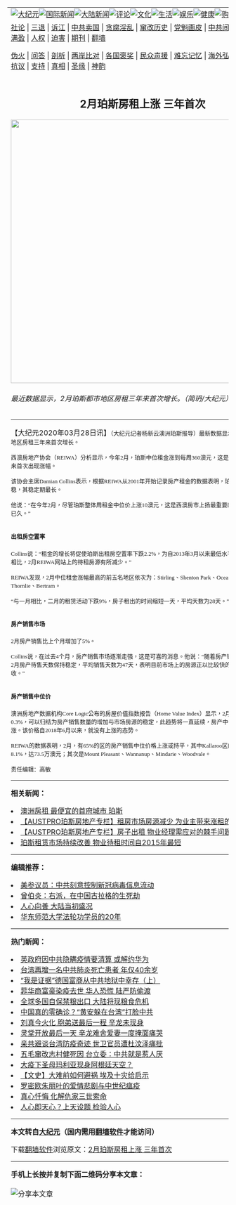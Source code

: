 <a name="1" id="1" target="_blank"></a><span id="1"></span>
<table align=center border="0"><tr><td colspan="2" VALIGN=TOP><a href="/gb/nsc413.md#1"><img src="https://raw.githubusercontent.com/hrzlx252/www/master/t/djy/1.jpg" title="大纪元"></a><a href="/gb/n24hr.md#1"><img src="https://raw.githubusercontent.com/hrzlx252/www/master/t/djy/3.jpg" title="国际新闻"></a><a href="/gb/nsc413.md#1"><img src="https://raw.githubusercontent.com/hrzlx252/www/master/t/djy/4.jpg" title="大陆新闻"></a><a href="/gb/news392.md#1"><img src="https://raw.githubusercontent.com/hrzlx252/www/master/t/djy/5.jpg" title="评论"></a><a href="/gb/news2007.md#1"><img src="https://raw.githubusercontent.com/hrzlx252/www/master/t/djy/6.jpg" title="文化"></a><a href="/gb/news2008.md#1"><img src="https://raw.githubusercontent.com/hrzlx252/www/master/t/djy/7.jpg" title="生活"></a><a href="/gb/ncyule.md#1"><img src="https://raw.githubusercontent.com/hrzlx252/www/master/t/djy/8.jpg" title="娱乐"></a><a href="/gb/nsc1002.md#1"><img src="https://raw.githubusercontent.com/hrzlx252/www/master/t/djy/9.jpg" title="健康"><a href="https://www.youlucky.com"><img src="https://raw.githubusercontent.com/hrzlx252/www/master/t/djy/10.jpg" title="购物"></a><a href="https://donate.epochtimes.com/?utm_medium=epochtimes&utm_source=referral&utm_campaign=donate_button_djyarticleheader"><img src="https://raw.githubusercontent.com/hrzlx252/www/master/t/djy/12.jpg" title="捐款"></a></td></tr>
<tr><td colspan="2" VALIGN=TOP><a target="_blank" href="/gb/9p.md#1">社论</a> | <a target="_blank" href="/gb/nf5657.md#1">三退</a> | <a target="_blank" href="/gb/nf6124.md#1">诉江</a> | <a target="_blank" href="/gb/nf1176117.md#1">中共卖国</a> | <a target="_blank" href="/gb/nf5773.md#1">贪腐淫乱</a> | <a target="_blank" href="/gb/nf1176115.md#1">窜改历史</a> | <a target="_blank" href="/gb/nf1176107.md#1">党魁画皮</a> | <a target="_blank" href="/gb/nf1320400.md#1">中共间谍</a> | <a target="_blank" href="/gb/nf1176114.md#1">破坏传统</a> | <a target="_blank" href="https://github.com/hrzlx252/ntdtv/blob/master/gb/prog447_1.md#1">恶贯满盈</a> | <a target="_blank" href="/gb/ncid278.md#1">人权</a> | <a target="_blank" href="/gb/nf1176111.md#1">迫害</a> | <a target="_blank" href="https://gitlab.com/szzdlab/mh-qikan/blob/master/README.md#1">期刊</a> | <a target="_blank" href="https://github.com/bannedbook/fanqiang/wiki">翻墙</a></p><p><a target="_blank" href="/gb/nf5562.md#1">伪火</a> | <a target="_blank" href="/gb/nf4378.md#1">问答</a> | <a target="_blank" href="/gb/nf5792.md#1">剖析</a> | <a target="_blank" href="/gb/nf5735.md#1">两岸比对</a> | <a target="_blank" href="/gb/nf6119.md#1">各国褒奖</a> | <a target="_blank" href="/gb/nf6120.md#1">民众声援</a> | <a target="_blank" href="/gb/nf1188594.md#1">难忘记忆</a> | <a target="_blank" href="/gb/nf3180.md#1">海外弘传</a> | <a target="_blank" href="/gb/nf5410.md#1">万人上访</a> | <a target="_blank" href="https://github.com/hrzlx252/ntdtv/blob/master/gb/prog1530_1.md#1">和平抗议</a> | <a target="_blank" href="/gb/nf4386.md#1">支持</a> | <a target="_blank" href="/gb/nf4389.md#1">真相</a> | <a target="_blank" href="/gb/nf5790.md#1">圣缘</a> | <a target="_blank" href="/gb/nf4786.md#1">神韵</a></td></tr>
<tr><td VALIGN=TOP width="626"><h2 align=center>2月珀斯房租上涨   三年首次</h2>
<img width="600" src="https://i.epochtimes.com/assets/uploads/2020/03/b2ab413c46b320951fac6431dab64ff2-600x400.jpg" />
<h6>最近数据显示，2月珀斯都市地区房租三年来首次增长。（简玬/大纪元）
</h6>
<hr>
	<p>【大纪元2020年03月28日讯】<span style="font-family: 新细明体, PMingLiU, serif;"><span style="font-size: small;"><span lang="zh-CN"><span lang="zh-TW">（大纪元记者杨新云澳洲珀斯报导）最新数据显示，</span></span></span></span><span style="font-family: 'Times New Roman', serif;"><span style="font-size: small;"><span style="font-family: 新细明体, PMingLiU, serif;">2</span></span></span><span style="font-family: 新细明体, PMingLiU, serif;"><span style="font-size: small;"><span lang="zh-CN"><span lang="zh-TW">月珀斯都市地区房租三年来首次增长。</span></span></span></span></p>
<p lang="en-AU"><span style="font-family: 新细明体, PMingLiU, serif;"><span style="font-size: small;"><span lang="zh-CN"><span lang="zh-TW">西澳房地产协会（</span></span></span></span><span style="font-family: 'Times New Roman', serif;"><span style="font-size: small;"><span style="font-family: 新细明体, PMingLiU, serif;">REIWA</span></span></span><span style="font-family: 新细明体, PMingLiU, serif;"><span style="font-size: small;"><span lang="zh-CN"><span lang="zh-TW">）分析显示，今年</span></span></span></span><span style="font-family: 'Times New Roman', serif;"><span style="font-size: small;"><span style="font-family: 新细明体, PMingLiU, serif;">2</span></span></span><span style="font-family: 新细明体, PMingLiU, serif;"><span style="font-size: small;"><span lang="zh-CN"><span lang="zh-TW">月，珀斯中位租金涨到每周</span></span></span></span><span style="font-family: 'Times New Roman', serif;"><span style="font-size: small;"><span style="font-family: 新细明体, PMingLiU, serif;">360</span></span></span><span style="font-family: 新细明体, PMingLiU, serif;"><span style="font-size: small;"><span lang="zh-CN"><span lang="zh-TW">澳元，这是自</span></span></span></span><span style="font-family: 'Times New Roman', serif;"><span style="font-size: small;"><span style="font-family: 新细明体, PMingLiU, serif;">2017</span></span></span><span style="font-family: 新细明体, PMingLiU, serif;"><span style="font-size: small;"><span lang="zh-CN"><span lang="zh-TW">年一月以来首次出现涨幅。</span></span></span></span></p>
<p lang="en-AU"><span style="font-family: 新细明体, PMingLiU, serif;"><span style="font-size: small;"><span lang="zh-CN"><span lang="zh-TW">该协会主席</span></span></span></span><span style="font-family: 'Times New Roman', serif;"><span style="font-size: small;"><span style="font-family: 新细明体, PMingLiU, serif;">Damian</span> <span style="font-family: 新细明体, PMingLiU, serif;">Collins</span></span></span><span style="font-family: 新细明体, PMingLiU, serif;"><span style="font-size: small;"><span lang="zh-CN"><span lang="zh-TW">表示，根据</span></span></span></span><span style="font-family: 'Times New Roman', serif;"><span style="font-size: small;"><span style="font-family: 新细明体, PMingLiU, serif;">REIWA</span></span></span><span style="font-family: 新细明体, PMingLiU, serif;"><span style="font-size: small;"><span lang="zh-CN"><span lang="zh-TW">从</span></span></span></span><span style="font-family: 'Times New Roman', serif;"><span style="font-size: small;"><span style="font-family: 新细明体, PMingLiU, serif;">2001</span></span></span><span style="font-family: 新细明体, PMingLiU, serif;"><span style="font-size: small;"><span lang="zh-CN"><span lang="zh-TW">年开始记录房产租金的数据表明，珀斯中位租金平稳，其稳定期最长。</span></span></span></span></p>
<p lang="en-AU"><span style="font-family: 新细明体, PMingLiU, serif;"><span style="font-size: small;"><span lang="zh-CN"><span lang="zh-TW">他说：“在今年</span></span></span></span><span style="font-family: 'Times New Roman', serif;"><span style="font-size: small;"><span style="font-family: 新细明体, PMingLiU, serif;">2</span></span></span><span style="font-family: 新细明体, PMingLiU, serif;"><span style="font-size: small;"><span lang="zh-CN"><span lang="zh-TW">月，尽管珀斯整体周租金中位价上涨</span></span></span></span><span style="font-family: 'Times New Roman', serif;"><span style="font-size: small;"><span style="font-family: 新细明体, PMingLiU, serif;">10</span></span></span><span style="font-family: 新细明体, PMingLiU, serif;"><span style="font-size: small;"><span lang="zh-CN"><span lang="zh-TW">澳元，这是西澳房市上扬最重要的一步，令人期待已久。”</span></span></span></span></p>
<h2><span style="font-family: 新细明体, PMingLiU, serif;"><span style="font-size: small;"><span lang="zh-CN"><span lang="zh-TW">出租房空置</span><span lang="zh-TW">率</span></span></span></span></h2>
<p lang="en-AU"><span style="font-family: 'Times New Roman', serif;"><span style="font-size: small;"><span style="font-family: 新细明体, PMingLiU, serif;">Collins</span></span></span><span style="font-family: 新细明体, PMingLiU, serif;"><span style="font-size: small;"><span lang="zh-CN"><span lang="zh-TW">说：“租金的增长将促使<ahref="/gb/tag/%E7%8F%80%E6%96%AF%E5%87%BA%E7%A7%9F%E6%88%BF%E7%A9%BA%E7%BD%AE%E7%8E%87.md#1">珀斯出租房空置率</a>下跌</span></span></span></span><span style="font-family: 'Times New Roman', serif;"><span style="font-size: small;"><span style="font-family: 新细明体, PMingLiU, serif;">2.2%</span></span></span><span style="font-family: 新细明体, PMingLiU, serif;"><span style="font-size: small;"><span lang="zh-CN"><span lang="zh-TW">，为自</span></span></span></span><span style="font-family: 'Times New Roman', serif;"><span style="font-size: small;"><span style="font-family: 新细明体, PMingLiU, serif;">2013</span></span></span><span style="font-family: 新细明体, PMingLiU, serif;"><span style="font-size: small;"><span lang="zh-CN"><span lang="zh-TW">年</span></span></span></span><span style="font-family: 'Times New Roman', serif;"><span style="font-size: small;"><span style="font-family: 新细明体, PMingLiU, serif;">3</span></span></span><span style="font-family: 新细明体, PMingLiU, serif;"><span style="font-size: small;"><span lang="zh-CN"><span lang="zh-TW">月以来最低水平。同时，与</span></span></span></span><span style="font-family: 'Times New Roman', serif;"><span style="font-size: small;"><span style="font-family: 新细明体, PMingLiU, serif;">1</span></span></span><span style="font-family: 新细明体, PMingLiU, serif;"><span style="font-size: small;"><span lang="zh-CN"><span lang="zh-TW">月相比，</span></span></span></span><span style="font-family: 'Times New Roman', serif;"><span style="font-size: small;"><span style="font-family: 新细明体, PMingLiU, serif;">2</span></span></span><span style="font-family: 新细明体, PMingLiU, serif;"><span style="font-size: small;"><span lang="zh-CN"><span lang="zh-TW">月</span></span></span></span><span style="font-family: 'Times New Roman', serif;"><span style="font-size: small;"><span style="font-family: 新细明体, PMingLiU, serif;">REIWA</span></span></span><span style="font-family: 新细明体, PMingLiU, serif;"><span style="font-size: small;"><span lang="zh-CN"><span lang="zh-TW">网站上的待租房源有所减少。”</span></span></span></span></p>
<p lang="en-AU"><span style="font-family: 'Times New Roman', serif;"><span style="font-size: small;"><span style="font-family: 新细明体, PMingLiU, serif;">REIWA</span></span></span><span style="font-family: 新细明体, PMingLiU, serif;"><span style="font-size: small;"><span lang="zh-CN"><span lang="zh-TW">发现，</span></span></span></span><span style="font-family: 'Times New Roman', serif;"><span style="font-size: small;"><span style="font-family: 新细明体, PMingLiU, serif;">2</span></span></span><span style="font-family: 新细明体, PMingLiU, serif;"><span style="font-size: small;"><span lang="zh-CN"><span lang="zh-TW">月中位租金涨幅最高的前五名地区依次为：</span></span></span></span><span style="font-family: 'Times New Roman', serif;"><span style="font-size: small;"><span style="font-family: 新细明体, PMingLiU, serif;">Stirling</span></span></span><span style="font-family: 新细明体, PMingLiU, serif;"><span style="font-size: small;"><span lang="zh-CN"><span lang="zh-TW">、</span></span></span></span><span style="font-family: 'Times New Roman', serif;"><span style="font-size: small;"><span style="font-family: 新细明体, PMingLiU, serif;">Shenton</span> <span style="font-family: 新细明体, PMingLiU, serif;">Park</span></span></span><span style="font-family: 新细明体, PMingLiU, serif;"><span style="font-size: small;"><span lang="zh-CN"><span lang="zh-TW">、</span></span></span></span><span style="font-family: 'Times New Roman', serif;"><span style="font-size: small;"><span style="font-family: 新细明体, PMingLiU, serif;">Ocean</span> <span style="font-family: 新细明体, PMingLiU, serif;">Reef</span></span></span><span style="font-family: 新细明体, PMingLiU, serif;"><span style="font-size: small;"><span lang="zh-CN"><span lang="zh-TW">、</span></span></span></span><span style="font-family: 'Times New Roman', serif;"><span style="font-size: small;"><span style="font-family: 新细明体, PMingLiU, serif;">Thornlie</span></span></span><span style="font-family: 新细明体, PMingLiU, serif;"><span style="font-size: small;"><span lang="zh-CN"><span lang="zh-TW">、</span></span></span></span><span style="font-family: 'Times New Roman', serif;"><span style="font-size: small;"><span style="font-family: 新细明体, PMingLiU, serif;">Bertram</span></span></span><span style="font-family: 新细明体, PMingLiU, serif;"><span style="font-size: small;"><span lang="zh-CN"><span lang="zh-TW">。</span></span></span></span></p>
<p lang="en-AU"><span style="font-family: 新细明体, PMingLiU, serif;"><span style="font-size: small;"><span lang="zh-CN"><span lang="zh-TW">“与一月相比，二月的租赁活动下跌</span></span></span></span><span style="font-family: 'Times New Roman', serif;"><span style="font-size: small;"><span style="font-family: 新细明体, PMingLiU, serif;">9%</span></span></span><span style="font-family: 新细明体, PMingLiU, serif;"><span style="font-size: small;"><span lang="zh-CN"><span lang="zh-TW">，房子租出的时间缩短一天，平均天数为</span></span></span></span><span style="font-family: 'Times New Roman', serif;"><span style="font-size: small;"><span style="font-family: 新细明体, PMingLiU, serif;">28</span></span></span><span style="font-family: 新细明体, PMingLiU, serif;"><span style="font-size: small;"><span lang="zh-CN"><span lang="zh-TW">天。”</span></span></span></span><span style="font-family: 'Times New Roman', serif;"><span style="font-size: small;"><span style="font-family: 新细明体, PMingLiU, serif;">Collin</span></span></span><span style="font-family: 新细明体, PMingLiU, serif;"><span style="font-size: small;"><span lang="zh-CN"><span lang="zh-TW">说。</span></span></span></span></p>
<h2 lang="en-AU"><span style="font-family: 新细明体, PMingLiU, serif;"><span style="font-size: small;"><span lang="zh-TW">房产销售市场</span></span></span></h2>
<p lang="en-AU"><span style="font-family: 'Times New Roman', serif;"><span style="font-size: small;"><span style="font-family: 新细明体, PMingLiU, serif;">2</span></span></span><span style="font-family: 新细明体, PMingLiU, serif;"><span style="font-size: small;"><span lang="zh-CN"><span lang="zh-TW">月房产销售比上个月增加了</span></span></span></span><span style="font-family: 'Times New Roman', serif;"><span style="font-size: small;"><span style="font-family: 新细明体, PMingLiU, serif;">5%</span></span></span><span style="font-family: 新细明体, PMingLiU, serif;"><span style="font-size: small;"><span lang="zh-CN"><span lang="zh-TW">。</span></span></span></span></p>
<p lang="en-AU"><span style="font-family: 'Times New Roman', serif;"><span style="font-size: small;"><span style="font-family: 新细明体, PMingLiU, serif;">Collins</span></span></span><span style="font-family: 新细明体, PMingLiU, serif;"><span style="font-size: small;"><span lang="zh-CN"><span lang="zh-TW">说，在过去</span></span></span></span><span style="font-family: 'Times New Roman', serif;"><span style="font-size: small;"><span style="font-family: 新细明体, PMingLiU, serif;">4</span></span></span><span style="font-family: 新细明体, PMingLiU, serif;"><span style="font-size: small;"><span lang="zh-CN"><span lang="zh-TW">个月，房产销售市场逐渐走强，这是可喜的消息。他说：“随着房产销售活动的上涨，</span></span></span></span><span style="font-family: 'Times New Roman', serif;"><span style="font-size: small;"><span style="font-family: 新细明体, PMingLiU, serif;">2</span></span></span><span style="font-family: 新细明体, PMingLiU, serif;"><span style="font-size: small;"><span lang="zh-CN"><span lang="zh-TW">月房产待售天数保持稳定，平均销售天数为</span></span></span></span><span style="font-family: 'Times New Roman', serif;"><span style="font-size: small;"><span style="font-family: 新细明体, PMingLiU, serif;">47</span></span></span><span style="font-family: 新细明体, PMingLiU, serif;"><span style="font-size: small;"><span lang="zh-CN"><span lang="zh-TW">天，表明目前市场上的房源正以比较快的速度被市场吸收。”</span></span></span></span></p>
<h2 lang="en-AU"><span style="font-family: 新细明体, PMingLiU, serif;"><span style="font-size: small;"><span lang="zh-TW">房产销售中位价</span></span></span></h2>
<p lang="en-AU"><span style="font-family: 新细明体, PMingLiU, serif;"><span style="font-size: small;"><span lang="zh-CN"><span lang="zh-TW">澳洲房地产数据机构</span></span></span></span><span style="font-family: 'Times New Roman', serif;"><span style="font-size: small;"><span style="font-family: 新细明体, PMingLiU, serif;">Core</span> <span style="font-family: 新细明体, PMingLiU, serif;">Logic</span></span></span><span style="font-family: 新细明体, PMingLiU, serif;"><span style="font-size: small;"><span lang="zh-CN"><span lang="zh-TW">公布的房屋价值指数报告（</span></span></span></span><span style="font-family: 'Times New Roman', serif;"><span style="font-size: small;"><span style="font-family: 新细明体, PMingLiU, serif;">Home</span> <span style="font-family: 新细明体, PMingLiU, serif;">Value</span> <span style="font-family: 新细明体, PMingLiU, serif;">Index</span></span></span><span style="font-family: 新细明体, PMingLiU, serif;"><span style="font-size: small;"><span lang="zh-CN"><span lang="zh-TW">）显示，</span></span></span></span><span style="font-family: 'Times New Roman', serif;"><span style="font-size: small;"><span style="font-family: 新细明体, PMingLiU, serif;">2</span></span></span><span style="font-family: 新细明体, PMingLiU, serif;"><span style="font-size: small;"><span lang="zh-CN"><span lang="zh-TW">月该指数上调了</span></span></span></span><span style="font-family: 'Times New Roman', serif;"><span style="font-size: small;"><span style="font-family: 新细明体, PMingLiU, serif;">0.3%</span></span></span><span style="font-family: 新细明体, PMingLiU, serif;"><span style="font-size: small;"><span lang="zh-CN"><span lang="zh-TW">，可以归结为房产销售数量的增加与市场房源的稳定，此趋势将一直延续，房产中位价将会持续上涨。该价格自</span></span></span></span><span style="font-family: 'Times New Roman', serif;"><span style="font-size: small;"><span style="font-family: 新细明体, PMingLiU, serif;">2018</span></span></span><span style="font-family: 新细明体, PMingLiU, serif;"><span style="font-size: small;"><span lang="zh-CN"><span lang="zh-TW">年</span></span></span></span><span style="font-family: 'Times New Roman', serif;"><span style="font-size: small;"><span style="font-family: 新细明体, PMingLiU, serif;">6</span></span></span><span style="font-family: 新细明体, PMingLiU, serif;"><span style="font-size: small;"><span lang="zh-CN"><span lang="zh-TW">月以来，就没有上涨的态势。</span></span></span></span></p>
<p lang="en-AU"><span style="font-family: 'Times New Roman', serif;"><span style="font-size: small;"><span style="font-family: 新细明体, PMingLiU, serif;">REIWA</span></span></span><span style="font-family: 新细明体, PMingLiU, serif;"><span style="font-size: small;"><span lang="zh-CN"><span lang="zh-TW">的数据表明，</span></span></span></span><span style="font-family: 'Times New Roman', serif;"><span style="font-size: small;"><span style="font-family: 新细明体, PMingLiU, serif;">2</span></span></span><span style="font-family: 新细明体, PMingLiU, serif;"><span style="font-size: small;"><span lang="zh-CN"><span lang="zh-TW">月，有</span></span></span></span><span style="font-family: 'Times New Roman', serif;"><span style="font-size: small;"><span style="font-family: 新细明体, PMingLiU, serif;">65%</span></span></span><span style="font-family: 新细明体, PMingLiU, serif;"><span style="font-size: small;"><span lang="zh-CN"><span lang="zh-TW">的区的房产销售中位价格上涨或持平，其中</span></span></span></span><span style="font-family: 'Times New Roman', serif;"><span style="font-size: small;"><span style="font-family: 新细明体, PMingLiU, serif;">Kallaroo</span></span></span><span style="font-family: 新细明体, PMingLiU, serif;"><span style="font-size: small;"><span lang="zh-CN"><span lang="zh-TW">区的涨幅最高</span><span lang="zh-TW">——</span></span></span></span><span style="font-family: 'Times New Roman', serif;"><span style="font-size: small;"><span style="font-family: 新细明体, PMingLiU, serif;">8.1%</span></span></span><span style="font-family: 新细明体, PMingLiU, serif;"><span style="font-size: small;"><span lang="zh-CN"><span lang="zh-TW">，达</span></span></span></span><span style="font-family: 'Times New Roman', serif;"><span style="font-size: small;"><span style="font-family: 新细明体, PMingLiU, serif;">73.5</span></span></span><span style="font-family: 新细明体, PMingLiU, serif;"><span style="font-size: small;"><span lang="zh-CN"><span lang="zh-TW">万澳元；其次是</span></span></span></span><span style="font-family: 'Times New Roman', serif;"><span style="font-size: small;"><span style="font-family: 新细明体, PMingLiU, serif;">Mount</span> <span style="font-family: 新细明体, PMingLiU, serif;">Pleasant</span></span></span><span style="font-family: 新细明体, PMingLiU, serif;"><span style="font-size: small;"><span lang="zh-CN"><span lang="zh-TW">、</span></span></span></span><span style="font-family: 'Times New Roman', serif;"><span style="font-size: small;"><span style="font-family: 新细明体, PMingLiU, serif;">Wannanup</span></span></span><span style="font-family: 新细明体, PMingLiU, serif;"><span style="font-size: small;"><span lang="zh-CN"><span lang="zh-TW">、</span></span></span></span><span style="font-family: 'Times New Roman', serif;"><span style="font-size: small;"><span style="font-family: 新细明体, PMingLiU, serif;">Mindarie</span></span></span><span style="font-family: 新细明体, PMingLiU, serif;"><span style="font-size: small;"><span lang="zh-CN"><span lang="zh-TW">、</span></span></span></span><span style="font-family: 'Times New Roman', serif;"><span style="font-size: small;"><span style="font-family: 新细明体, PMingLiU, serif;">Woodvale</span></span></span><span style="font-family: 新细明体, PMingLiU, serif;"><span style="font-size: small;"><span lang="zh-CN"><span lang="zh-TW">。</span></span></span></span></p>
<p class="western" lang="en-AU"><span style="font-family: 新细明体, PMingLiU, serif;"><span style="font-size: small;"><span lang="zh-CN">责任编辑：高敏</span></span></span></p>
	
<hr>


<strong>相关新闻：</strong>
<li><a href="/gb/19/6/1/n11294148.md#1">澳洲房租 最便宜的首府城市 珀斯</a></li>
<li><a href="/gb/19/10/1/n11559339.md#1">【AUSTPRO珀斯房地产专栏】租房市场房源减少  为业主带来涨租的契机</a></li>
<li><a href="/gb/19/11/30/n11691683.md#1">【AUSTPRO珀斯房地产专栏】房子出租 物业经理需应对的棘手问题</a></li>
<li><a href="/gb/20/2/8/n11853975.md#1">珀斯租赁市场持续改善 物业待租时间自2015年最短</a></li>
<hr>


<strong>编辑推荐：</strong>
<li><a href="/gb/20/2/22/n11887949.md#1">美参议员：中共刻意控制新冠病毒信息流动</a></li>
<li><a href="/gb/18/1/11/n10047238.md#1" target="_blank">曾伯炎：右派，在中国古拉格的生死劫</a></li><li><a href="/gb/15/7/17/n4482910.md?dfh#1" target="_blank">人心向善 大陆当初盛况</a></li><li><a href="/gb/19/11/5/n11633708.md#1" target="_blank">华东师范大学法轮功学员的20年</a></li>
<hr>

<strong>热门新闻：</strong>
<li><a href="/gb/20/3/29/n11986123.md#1">英政府因中共隐瞒疫情要清算 或解约华为</a></li>
<li><a href="/gb/20/3/29/n11986130.md#1">台湾再增一名中共肺炎死亡患者 年仅40余岁</a></li>
<li><a href="/gb/20/3/29/n11985804.md#1">“我是证据”德国富商从中共地狱中幸存（上）</a></li>
<li><a href="/gb/20/3/29/n11986596.md#1">菲华商富豪染疫去世 华人恐慌 陆严防偷渡</a></li>
<li><a href="/gb/20/3/30/n11986801.md#1">全球多国自保禁粮出口 大陆将现粮食危机</a></li>
<li><a href="/gb/20/3/28/n11984334.md#1">中国真的零确诊？“黄安躲在台湾”打脸中共</a></li>
<li><a href="/gb/20/3/30/n11987402.md#1">刘真今火化 胞弟送最后一程 辛龙未现身</a></li>
<li><a href="/gb/20/3/29/n11985885.md#1">灵堂开放最后一天 辛龙难舍爱妻一度掩面痛哭</a></li>
<li><a href="/gb/20/3/29/n11986242.md#1">亲共避谈台湾防疫奇迹 世卫官员遭杜汶泽痛批</a></li>
<li><a href="/gb/20/3/30/n11987524.md#1">五毛窜改志村健死因 台立委：中共就是惹人厌</a></li>
<li><a href="/gb/20/3/29/n11985219.md#1">大疫下圣母玛利亚现身阿根廷天空？</a></li>
<li><a href="/gb/20/3/27/n11981662.md#1">【文史】大难前如何避祸 埃及十灾给启示</a></li>
<li><a href="/gb/20/3/29/n11985603.md#1">罗密欧朱丽叶的爱情悲剧与中世纪瘟疫</a></li>
<li><a href="/gb/20/3/29/n11985907.md#1">真心忏悔 化解仇家三世索命</a></li>
<li><a href="/gb/20/3/19/n11955217.md#1">人心即天心？上天设题 检验人心</a></li>
<hr>

<strong>本文转自<a href="https://www.epochtimes.com">大纪元</a>（国内需用<a href="https://github.com/bannedbook/fanqiang/wiki">翻墙软件</a>才能访问）</strong><p>下载<a href="https://github.com/bannedbook/fanqiang/wiki">翻墙软件</a>浏览原文：<a href="https://www.epochtimes.com/gb/20/3/28/n11982758.htm">2月珀斯房租上涨   三年首次</a></p><hr>

<strong>手机上长按并复制下面二维码分享本文章：</strong><br><br><img src="http://d1p1.ip.zn2.us/v.php?action=qrcode&url=/gb/20/3/28/n11982758.md%231" title="分享本文章"></td><td VALIGN=TOP><a href="/gb/16/1/21/n4622075.md?dfh#1" target="_blank"><img src="https://raw.githubusercontent.com/hrzlx252/djy/master/gb/300/wei-f1.jpg" title="中共的伪火骗局"  alt="中共的伪火骗局"></a><br><a href="https://github.com/hrzlx252/www/blob/master/README.md?dfh#9" target="_blank"><img src="https://raw.githubusercontent.com/hrzlx252/djy/master/gb/300/yong-h.jpg" title="永恒的见证"  alt="永恒的见证"></a><br><a href="/gb/13/9/29/n3974789.md?dfh#1" target="_blank"><img src="https://raw.githubusercontent.com/hrzlx252/djy/master/gb/300/shang-lnz.jpg" title="善良女子被中共投男牢"  alt="善良女子被中共投男牢"></a><br><a href="/gb/16/3/16/n4663449.md?dfh#1" target="_blank"><img src="https://raw.githubusercontent.com/hrzlx252/djy/master/gb/300/huo-z3.jpg" title="警卫目击活摘器官"  alt="警卫目击活摘器官"></a><br><a href="/gb/16/8/7/n8177641.md?dfh#1" target="_blank"><img src="https://raw.githubusercontent.com/hrzlx252/djy/master/gb/300/huo-z4.jpg" title="证人描述活摘恐怖"  alt="证人描述活摘恐怖"></a><br><a href="/gb/10/4/19/n2881569.md?dfh#1" target="_blank"><img src="https://raw.githubusercontent.com/hrzlx252/djy/master/gb/300/huo-z1.jpg" title="揭开活摘器官黑幕"  alt="揭开活摘器官黑幕"></a><br><a href="/gb/10/11/7/n3077476.md?dfh#1" target="_blank"><img src="https://raw.githubusercontent.com/hrzlx252/djy/master/gb/300/ma-ks.jpg" title="马克思的成魔之路"  alt="马克思的成魔之路"></a><br><a href="/gb/14/6/9/n4173977.md?dfh#1" target="_blank"><img src="https://raw.githubusercontent.com/hrzlx252/djy/master/gb/300/chang-zs.jpg" title="藏字石 蕴天机"  alt="藏字石 蕴天机"></a><br><a href="/gb/18/5/10/n10381511.md?dfh#1" target="_blank"><img src="https://raw.githubusercontent.com/hrzlx252/djy/master/gb/300/st1.jpg" title="关注3亿人三退"  alt="关注3亿人三退"></a><br><a href="/gb/18/3/21/n10237682.md?dfh#1" target="_blank"><img src="https://raw.githubusercontent.com/hrzlx252/djy/master/gb/300/jie-t.jpg" title="解体中共复兴中华"  alt="解体中共复兴中华"></a><br><a href="/gb/9/2/9/n2422991.md?dfh#1" target="_blank"><img src="https://raw.githubusercontent.com/hrzlx252/djy/master/gb/300/gao-zs.jpg" title="中共迫害良心律师"  alt="中共迫害良心律师"></a><br><a href="/gb/18/12/9/n10900044.md?dfh#1" target="_blank"><img src="https://raw.githubusercontent.com/hrzlx252/djy/master/gb/300/sj1.jpg" title="303万人举报江泽民"  alt="303万人举报江泽民"></a><br><a href="/gb/18/8/28/n10672014.md?dfh#1" target="_blank"><img src="https://raw.githubusercontent.com/hrzlx252/djy/master/gb/300/sj2.jpg" title="这些官员为何起诉江泽民"  alt="这些官员为何起诉江泽民"></a><br><a href="/gb/8/12/18/n2367165.md?dfh#1" target="_blank"><img src="https://raw.githubusercontent.com/hrzlx252/djy/master/gb/300/liangan.jpg" title="海峡两岸的强烈对比"  alt="海峡两岸的强烈对比"></a><br><a href="/gb/15/12/10/n4593139.md?dfh#1" target="_blank"><img src="https://raw.githubusercontent.com/hrzlx252/djy/master/gb/300/jia-ndzl.jpg" title="加拿大总理的贺信"  alt="加拿大总理的贺信"></a><br><a href="/gb/11/6/17/n3289382.md?dfh#1" target="_blank"><img src="https://raw.githubusercontent.com/hrzlx252/djy/master/gb/300/xiao-wd.jpg" title="探寻真相兼听则明"  alt="探寻真相兼听则明"></a><br><a href="/gb/18/10/27/n10812623.md?dfh#1" target="_blank"><img src="https://raw.githubusercontent.com/hrzlx252/djy/master/gb/300/yindu.jpg" title="印度媒体报道东方"  alt="印度媒体报道东方"></a><br><a href="/gb/18/6/9/n10469652.md?dfh#1" target="_blank"><img src="https://raw.githubusercontent.com/hrzlx252/djy/master/gb/300/xie-j.jpg" title="不一样的海外校园"  alt="不一样的海外校园"></a><br><a href="/gb/7/4/5/n1669415.md?dfh#1" target="_blank"><img src="https://raw.githubusercontent.com/hrzlx252/djy/master/gb/300/li-up.jpg" title="从大师到徒弟的传奇"  alt="从大师到徒弟的传奇"></a><br><a href="/gb/17/5/26/n9191512.md?dfh#1" target="_blank"><img src="https://raw.githubusercontent.com/hrzlx252/djy/master/gb/300/zfl2.jpg" title="亿万人与东方一本奇书"  alt="亿万人与东方一本奇书"></a><br><a href="/gb/13/11/27/n4020290.md?dfh#1" target="_blank"><img src="https://raw.githubusercontent.com/hrzlx252/djy/master/gb/300/zhen-h.jpg" title="大陆见不到的震撼场面"  alt="大陆见不到的震撼场面"></a><br><a href="/gb/15/7/17/n4482910.md?dfh#1" target="_blank"><img src="https://raw.githubusercontent.com/hrzlx252/djy/master/gb/300/dalu-sk.jpg" title="人心向善 大陆当初盛况"  alt="人心向善 大陆当初盛况"></a><br><a href="/gb/19/1/5/n10955468.md?dfh#1" target="_blank"><img src="https://raw.githubusercontent.com/hrzlx252/djy/master/gb/300/zfl1.jpg" title="追寻真理 这书讲什么"  alt="追寻真理 这书讲什么"></a><br><a href="https://github.com/bannedbook/fanqiang/wiki" target="_blank"><img src="https://raw.githubusercontent.com/hrzlx252/djy/master/gb/300/fq1.jpg" title="下载免费翻墙软件"  alt="下载免费翻墙软件"></a><br></td></tr></table>